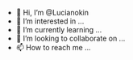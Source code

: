 - 👋 Hi, I’m @Lucianokin
- 👀 I’m interested in ...
- 🌱 I’m currently learning ...
- 💞️ I’m looking to collaborate on ...
- 📫 How to reach me ...

<!---
Lucianokin/Lucianokin is a ✨ special ✨ repository because its `README.md` (this file) appears on your GitHub profile.
You can click the Preview link to take a look at your changes.
--->

